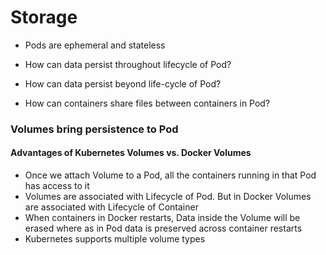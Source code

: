 # Storage

* Pods are ephemeral and stateless

* How can data persist throughout lifecycle of Pod?
* How can data persist beyond life-cycle of Pod?
* How can containers share files between containers in Pod?

### Volumes bring persistence to Pod

#### Advantages of Kubernetes Volumes vs. Docker Volumes
* Once we attach Volume to a Pod, all the containers running in that Pod has access to it
* Volumes are associated with Lifecycle of Pod. But in Docker Volumes are associated with Lifecycle of Container
* When containers in Docker restarts, Data inside the Volume will be erased where as in Pod data is preserved across container restarts
* Kubernetes supports multiple volume types

